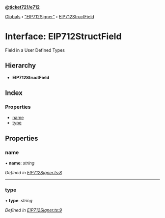 **[@ticket721/e712](../README.md)**

[Globals](../globals.md) › ["EIP712Signer"](../modules/_eip712signer_.md) › [EIP712StructField](_eip712signer_.eip712structfield.md)

# Interface: EIP712StructField

Field in a User Defined Types

## Hierarchy

* **EIP712StructField**

## Index

### Properties

* [name](_eip712signer_.eip712structfield.md#name)
* [type](_eip712signer_.eip712structfield.md#type)

## Properties

###  name

• **name**: *string*

*Defined in [EIP712Signer.ts:8](https://github.com/ticket721/env/blob/a0cc00d/packages/e712/sources/EIP712Signer.ts#L8)*

___

###  type

• **type**: *string*

*Defined in [EIP712Signer.ts:9](https://github.com/ticket721/env/blob/a0cc00d/packages/e712/sources/EIP712Signer.ts#L9)*